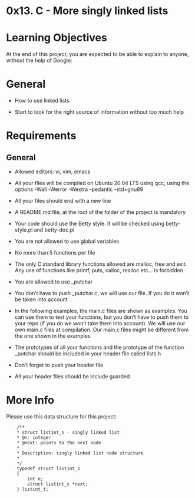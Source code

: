 # 0x13. C - More singly linked lists
# Learning Objectives
At the end of this project, you are expected to be able to explain to anyone, without the help of Google:

# General

* How to use linked lists

* Start to look for the right source of information without too much help
# Requirements
## General

* Allowed editors: vi, vim, emacs

* All your files will be compiled on Ubuntu 20.04 LTS using gcc, using the options -Wall -Werror -Wextra -pedantic -std=gnu89

* All your files should end with a new line

* A README.md file, at the root of the folder of the project is mandatory

* Your code should use the Betty style. It will be checked using betty-style.pl and betty-doc.pl

* You are not allowed to use global variables

* No more than 5 functions per file

* The only C standard library functions allowed are malloc, free and exit. Any use of functions like printf, puts, calloc, realloc etc… is forbidden

* You are allowed to use _putchar

* You don’t have to push _putchar.c, we will use our file. If you do it won’t be taken into account

* In the following examples, the main.c files are shown as examples. You can use them to test your functions, but you don’t have to push them to your repo (if you do we won’t take them into account). We will use our own main.c files at compilation. Our main.c files might be different from the one shown in the examples

* The prototypes of all your functions and the prototype of the function _putchar should be included in your header file called lists.h

* Don’t forget to push your header file

* All your header files should be include guarded
# More Info
Please use this data structure for this project:

        /**
        * struct listint_s - singly linked list
        * @n: integer
        * @next: points to the next node
        *
        * Description: singly linked list node structure
        * 
        */
        typedef struct listint_s
        {
            int n;
            struct listint_s *next;
        } listint_t;